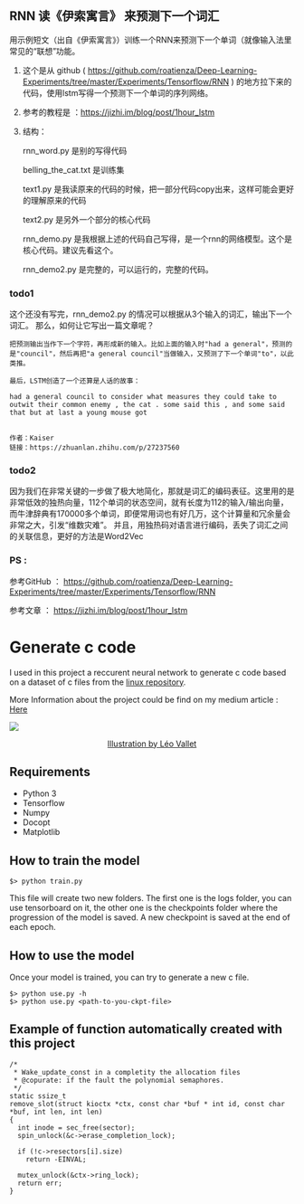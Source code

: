 ﻿## RNN 读《伊索寓言》 来预测下一个词汇

用示例短文（出自《伊索寓言》）训练一个RNN来预测下一个单词（就像输入法里常见的“联想”功能。

1. 这个是从 github ( https://github.com/roatienza/Deep-Learning-Experiments/tree/master/Experiments/Tensorflow/RNN ) 的地方拉下来的代码，使用lstm写得一个预测下一个单词的序列网络。

2. 参考的教程是 ：https://jizhi.im/blog/post/1hour_lstm  

3. 结构：

    rnn_word.py 是别的写得代码 

    belling_the_cat.txt 是训练集

    text1.py 是我读原来的代码的时候，把一部分代码copy出来，这样可能会更好的理解原来的代码

    text2.py 是另外一个部分的核心代码

    rnn_demo.py 是我根据上述的代码自己写得，是一个rnn的网络模型。这个是核心代码。建议先看这个。

    rnn_demo2.py 是完整的，可以运行的，完整的代码。



### todo1 

这个还没有写完，rnn_demo2.py 的情况可以根据从3个输入的词汇，输出下一个词汇。
那么，如何让它写出一篇文章呢？


```
把预测输出当作下一个字符，再形成新的输入。比如上面的输入时"had a general"，预测的是"council"，然后再把"a general council"当做输入，又预测了下一个单词"to"，以此类推。

最后，LSTM创造了一个还算是人话的故事：

had a general council to consider what measures they could take to outwit their common enemy , the cat . some said this , and some said that but at last a young mouse got


作者：Kaiser
链接：https://zhuanlan.zhihu.com/p/27237560

```

### todo2

因为我们在非常关键的一步做了极大地简化，那就是词汇的编码表征。这里用的是非常低效的独热向量，112个单词的状态空间，就有长度为112的输入/输出向量，而牛津辞典有170000多个单词，即便常用词也有好几万，这个计算量和冗余量会非常之大，引发“维数灾难”。
并且，用独热码对语言进行编码，丢失了词汇之间的关联信息，更好的方法是Word2Vec


### PS :

参考GitHub ： https://github.com/roatienza/Deep-Learning-Experiments/tree/master/Experiments/Tensorflow/RNN

参考文章 ： https://jizhi.im/blog/post/1hour_lstm
























# Generate c code

I used in this project a reccurent neural network to generate c code based on a dataset of c files from the <a href="https://github.com/torvalds/linux">linux repository</a>.

More Information about the project could be find on my medium article : <a href="https://medium.com/@thibo73800/how-to-train-a-neural-network-to-code-by-itself-a432e8a120df"> Here </a>

<a href="https://medium.com/@thibo73800/how-to-train-a-neural-network-to-code-by-itself-a432e8a120df" ><img src="img/leo_vallet.jpeg" /></a>
<center><a href="https://www.linkedin.com/in/leovallet/">Illustration by Léo Vallet</a></center>

## Requirements

<ul>
<li>Python 3</li>
<li>Tensorflow</li>
<li>Numpy</li>
<li>Docopt</li>
<li>Matplotlib</li>
</ul>

## How to train the model

 
    $> python train.py

This file will create two new folders. The first one is the logs folder, you can use tensorboard on it, the other one is the checkpoints folder where the progression of the model is saved. A new checkpoint is saved at the end of each epoch.

## How to use the model

Once your model is trained, you can try to generate a new c file.

    $> python use.py -h
    $> python use.py <path-to-you-ckpt-file>

## Example of function automatically created with this project


    /*
     * Wake_update_const in a completity the allocation files
     * @copurate: if the fault the polynomial semaphores.
     */
    static ssize_t
    remove_slot(struct kioctx *ctx, const char *buf * int id, const char *buf, int len, int len)
    {
      int inode = sec_free(sector);
      spin_unlock(&c->erase_completion_lock);

      if (!c->resectors[i].size)
        return -EINVAL;

      mutex_unlock(&ctx->ring_lock);
      return err;
    }